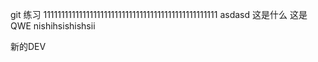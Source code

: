 git
练习
1111111111111111111111111111111111111111111111111
asdasd
这是什么
这是QWE
nishihsishishsii

新的DEV

